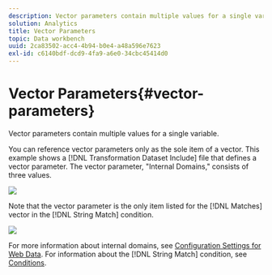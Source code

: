 ```yaml
---
description: Vector parameters contain multiple values for a single variable.
solution: Analytics
title: Vector Parameters
topic: Data workbench
uuid: 2ca83502-acc4-4b94-b0e4-a48a596e7623
exl-id: c6140bdf-dcd9-4fa9-a6e0-34cbc45414d0
---
```

# Vector Parameters{#vector-parameters}

Vector parameters contain multiple values for a single variable.

 You can reference vector parameters only as the sole item of a vector. This example shows a [!DNL Transformation Dataset Include] file that defines a vector parameter. The vector parameter, "Internal Domains," consists of three values.

![](assets/cfg_WebParameters_InternalDomains.png)

Note that the vector parameter is the only item listed for the [!DNL Matches] vector in the [!DNL String Match] condition.

![](assets/cfg_Parameters_InternalDomains_Ref.png)

For more information about internal domains, see [Configuration Settings for Web Data](../../../../home/c-dataset-const-proc/c-config-web-data/c-config-web-data.md#concept-9a306b65483a484bb3f6f3c1d7e77519). For information about the [!DNL String Match] condition, see [Conditions](../../../../home/c-dataset-const-proc/c-conditions/c-abt-cond.md).
